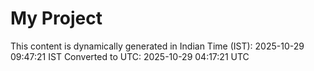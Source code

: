 # My Project

This content is dynamically generated in Indian Time (IST): 2025-10-29 09:47:21 IST
Converted to UTC: 2025-10-29 04:17:21 UTC
